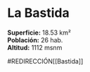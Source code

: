 # La Bastida

**Superficie:** 18.53 km²  
**Población:** 26 hab.  
**Altitud:** 1112 msnm  

#REDIRECCIÓN[[Bastida]]